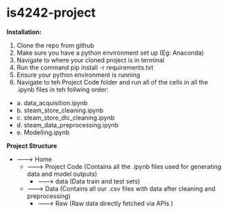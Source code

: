 # is4242-project
 **Installation:**
 
 1. Clone the repo from github
 2. Make sure you have a python environment set up (Eg: Anaconda)
 3. Navigate to where your cloned project is in terminal
 4. Run the command pip install -r requirements.txt
 5. Ensure your python environment is running
 6. Navigate to teh Project Code folder and run all of the cells in all the .ipynb files in teh follwing order:
  - a. data_acquisition.ipynb
  - b. steam_store_cleaning.ipynb
  - c. steam_store_dlc_cleaning.ipynb
  - d. steam_data_preprocessing.ipynb
  - e. Modelling.ipynb
    
 **Project Structure** 
 
  - ---> Home
    - ---> Project Code (Contains all the .ipynb files used for generating data and model outputs)
      - ---> data (Data train and test sets)
    - ---> Data (Contains all our .csv files with data after cleaning and preprocessing)
      - ---> Raw (Raw data directly fetched via APIs )
 
 
